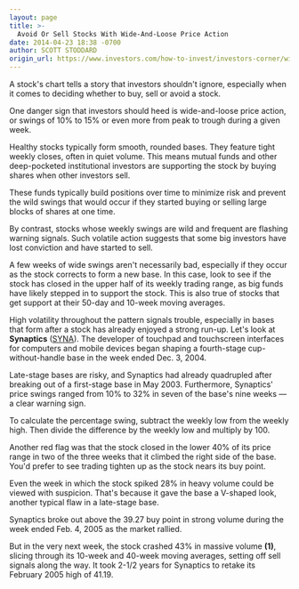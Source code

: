 ```yaml
---
layout: page
title: >-
  Avoid Or Sell Stocks With Wide-And-Loose Price Action
date: 2014-04-23 18:38 -0700
author: SCOTT STODDARD
origin_url: https://www.investors.com/how-to-invest/investors-corner/wide-and-loose-price-action-a-key-sell-signal/
---
```


A stock's chart tells a story that investors shouldn't ignore, especially when it comes to deciding whether to buy, sell or avoid a stock.

One danger sign that investors should heed is wide-and-loose price action, or swings of 10% to 15% or even more from peak to trough during a given week.

Healthy stocks typically form smooth, rounded bases. They feature tight weekly closes, often in quiet volume. This means mutual funds and other deep-pocketed institutional investors are supporting the stock by buying shares when other investors sell.

These funds typically build positions over time to minimize risk and prevent the wild swings that would occur if they started buying or selling large blocks of shares at one time.

By contrast, stocks whose weekly swings are wild and frequent are flashing warning signals. Such volatile action suggests that some big investors have lost conviction and have started to sell.

A few weeks of wide swings aren't necessarily bad, especially if they occur as the stock corrects to form a new base. In this case, look to see if the stock has closed in the upper half of its weekly trading range, as big funds have likely stepped in to support the stock. This is also true of stocks that get support at their 50-day and 10-week moving averages.

High volatility throughout the pattern signals trouble, especially in bases that form after a stock has already enjoyed a strong run-up. Let's look at **Synaptics** ([SYNA](https://research.investors.com/quote.aspx?symbol=SYNA)). The developer of touchpad and touchscreen interfaces for computers and mobile devices began shaping a fourth-stage cup-without-handle base in the week ended Dec. 3, 2004.

Late-stage bases are risky, and Synaptics had already quadrupled after breaking out of a first-stage base in May 2003. Furthermore, Synaptics' price swings ranged from 10% to 32% in seven of the base's nine weeks — a clear warning sign.

To calculate the percentage swing, subtract the weekly low from the weekly high. Then divide the difference by the weekly low and multiply by 100.

Another red flag was that the stock closed in the lower 40% of its price range in two of the three weeks that it climbed the right side of the base. You'd prefer to see trading tighten up as the stock nears its buy point.

Even the week in which the stock spiked 28% in heavy volume could be viewed with suspicion. That's because it gave the base a V-shaped look, another typical flaw in a late-stage base.

Synaptics broke out above the 39.27 buy point in strong volume during the week ended Feb. 4, 2005 as the market rallied.

But in the very next week, the stock crashed 43% in massive volume **(1)**, slicing through its 10-week and 40-week moving averages, setting off sell signals along the way. It took 2-1/2 years for Synaptics to retake its February 2005 high of 41.19.
